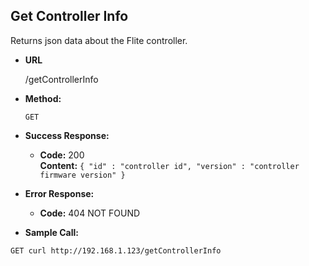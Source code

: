 **Get Controller Info**
----
  Returns json data about the Flite controller.

* **URL**

  /getControllerInfo

* **Method:**

  `GET`

* **Success Response:**

  * **Code:** 200 <br />
    **Content:** `{ "id" : "controller id", "version" : "controller firmware version" }`
 
* **Error Response:**

  * **Code:** 404 NOT FOUND <br />

* **Sample Call:**

`GET curl http://192.168.1.123/getControllerInfo`
